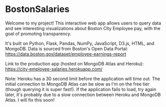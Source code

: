 # BostonSalaries 
Welcome to my project! This interactive web app allows users to query data and see interesting visualizations about Boston City Employee pay, with the goal of promoting transparency.

It's built on Python, Flask, Pandas, NumPy, JavaScript, D3.js, HTML, and MongoDB.
Data is sourced from Boston's Open Data Portal: https://data.boston.gov/dataset/employee-earnings-report

Link to the production app (hosted on MongoDB Atlas and Heroku): https://city-employee-salaries.herokuapp.com/

Note: Heroku has a 30 second limit before the application will time out. The initial connection to MongoDB Atlas can be slow as I'm on the free tier (though querying it is super fast!). If the application fails to load, try again later, it's probably due to a slow connection between Heroku and MongoDB Atlas. I will fix this soon!
